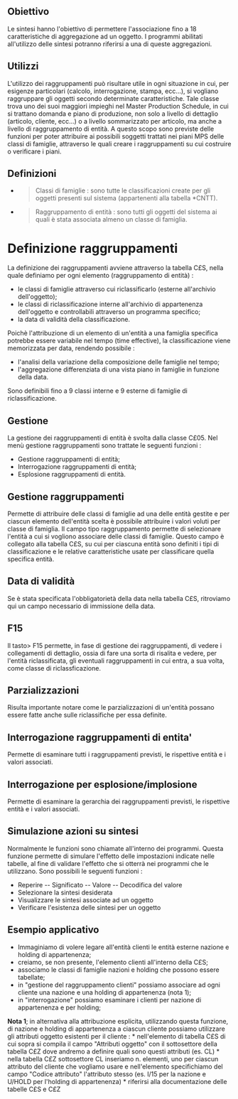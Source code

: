 ## Obiettivo
Le sintesi hanno l'obiettivo di permettere l'associazione fino a 18 caratteristiche di aggregazione ad un oggetto. I programmi abilitati all'utilizzo delle sintesi potranno riferirsi a una di queste aggregazioni.

## Utilizzi
L'utilizzo dei raggruppamenti può risultare utile in ogni situazione in cui, per esigenze particolari (calcolo, interrogazione, stampa, ecc...), si vogliano raggruppare gli oggetti secondo determinate caratteristiche.
Tale classe trova uno dei suoi maggiori impieghi nel Master Production Schedule, in cui si trattano domanda e piano di produzione, non solo a livello di dettaglio (articolo, cliente, ecc...) o a livello sommarizzato per articolo, ma anche a livello di raggruppamento di entità.
A questo scopo sono previste delle funzioni per poter attribuire ai possibili soggetti trattati nei piani MPS delle classi di famiglie, attraverso le quali creare i raggruppamenti su cui costruire o verificare i piani.

## Definizioni

- >Classi di famiglie :  sono tutte le classificazioni create per gli oggetti presenti sul sistema (appartenenti alla tabella \*CNTT).

- >Raggruppamento di entità :  sono tutti gli oggetti del sistema ai quali è stata associata almeno un classe di famiglia.


# Definizione raggruppamenti
La definizione dei raggruppamenti avviene attraverso la tabella C£S, nella quale definiamo per ogni elemento (raggruppamento di entità) : 

- le classi di famiglie attraverso cui riclassificarlo (esterne all'archivio dell'oggetto);
- le classi di riclassificazione interne all'archivio di appartenenza dell'oggetto e controllabili attraverso un programma specifico;
- la data di validità della classificazione.

Poichè l'attribuzione di un elemento di un'entità a una famiglia specifica potrebbe essere variabile nel tempo (time effective), la classificazione viene memorizzata per data, rendendo possibile : 

- l'analisi della variazione della composizione delle famiglie nel tempo;
- l'aggregazione differenziata di una vista piano in famiglie in funzione della data.

Sono definibili fino a 9 classi interne e 9 esterne di famiglie di riclassificazione.

## Gestione
La gestione dei raggruppamenti di entità è svolta dalla classe C£05.
Nel menù gestione raggruppamenti sono trattate le seguenti funzioni : 

- Gestione raggruppamenti di entità;
- Interrogazione raggruppamenti di entità;
- Esplosione raggruppamenti di entità.


## Gestione raggruppamenti
Permette di attribuire delle classi di famiglie ad una delle entità gestite e per ciascun elemento dell'entità scelta è possibile attribuire i valori voluti per classe di famiglia.
Il campo tipo raggruppamento permette di selezionare l'entità a cui si vogliono associare delle classi di famiglie.
Questo campo è collegato alla tabella C£S, su cui per ciascuna entità sono definiti i tipi di classificazione e le relative caratteristiche usate per classificare quella specifica entità.
## Data di validità
Se è stata specificata l'obbligatorietà della data nella tabella C£S, ritroviamo qui un campo necessario di immissione della data.

## F15
Il tasto> F15 permette, in fase di gestione dei raggruppamenti, di vedere i collegamenti di dettaglio, ossia di fare una sorta di risalita e vedere, per l'entità riclassificata, gli eventuali raggruppamenti in cui entra, a sua volta, come classe di riclassficazione.

## Parzializzazioni
Risulta importante notare come le parzializzazioni di un'entità possano essere fatte anche sulle riclassifiche per essa definite.

## Interrogazione raggruppamenti di entita'
Permette di esaminare tutti i raggruppamenti previsti, le rispettive entità e i valori associati.

## Interrogazione per esplosione/implosione
Permette di esaminare la gerarchia dei raggruppamenti previsti, le rispettive entità e i valori associati.

## Simulazione azioni su sintesi
Normalmente le funzioni sono chiamate all'interno dei programmi. Questa funzione permette di simulare l'effetto delle impostazioni indicate nelle tabelle, al fine di validare l'effetto che si otterrà nei programmi che le utilizzano.
Sono possibili le seguenti funzioni : 

- Reperire
-- Significato
-- Valore
-- Decodifica del valore
- Selezionare la sintesi desiderata
- Visualizzare le sintesi associate ad un oggetto
- Verificare l'esistenza delle sintesi per un oggetto


## Esempio applicativo

- Immaginiamo di volere legare all'entità clienti le entità esterne nazione e holding di appartenenza;
- creiamo, se non presente, l'elemento clienti all'interno della C£S;
- associamo le classi di famiglie nazioni e holding che possono essere tabellate;
- in "gestione del raggruppamento clienti" possiamo associare ad ogni cliente una nazione e una holding di appartenenza (nota 1);
- in "interrogazione" possiamo esaminare i clienti per nazione di appartenenza e per holding;


**Nota 1**; in alternativa alla attribuzione esplicita, utilizzando questa funzione, di nazione e holding di appartenenza a ciascun cliente possiamo utilizzare gli attributi oggetto esistenti per il cliente : 
\* nell'elemento di tabella C£S di cui sopra si compila il campo "Attributi oggetto" con il sottosettore della tabella C£Z dove andremo a definire quali sono questi attributi (es. CL)
\* nella tabella C£Z sottosettore CL inseriamo n. elementi, uno per ciascun attributo del cliente che vogliamo usare  e nell'elemento specifichiamo del campo "Codice attributo" l'attributo stesso (es.  I/15 per la nazione e U/HOLD per l'holding di appartenenza)
\* riferirsi alla documentazione delle tabelle C£S e C£Z
